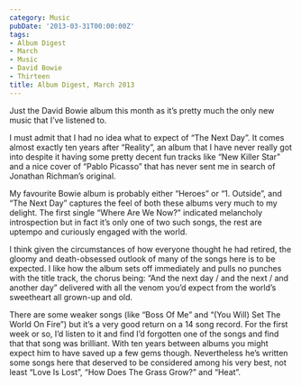 ```yaml
---
category: Music
pubDate: '2013-03-31T00:00:00Z'
tags:
- Album Digest
- March
- Music
- David Bowie
- Thirteen
title: Album Digest, March 2013
---
```

Just the David Bowie album this month as it’s pretty much the only new music that I’ve listened to.

I must admit that I had no idea what to expect of “The Next Day”. It comes almost exactly ten years after “Reality”, an album that I have never really got into despite it having some pretty decent fun tracks like “New Killer Star” and a nice cover of “Pablo Picasso” that has never sent me in search of Jonathan Richman’s original.

My favourite Bowie album is probably either “Heroes” or “1. Outside”, and “The Next Day” captures the feel of both these albums very much to my delight. The first single “Where Are We Now?” indicated melancholy introspection but in fact it’s only one of two such songs, the rest are uptempo and curiously engaged with the world.

I think given the circumstances of how everyone thought he had retired, the gloomy and death-obsessed outlook of many of the songs here is to be expected. I like how the album sets off immediately and pulls no punches with the title track, the chorus being: “And the next day / and the next / and another day” delivered with all the venom you’d expect from the world’s sweetheart all grown-up and old.

There are some weaker songs (like “Boss Of Me” and “(You Will) Set The World On Fire”) but it’s a very good return on a 14 song record. For the first week or so, I’d listen to it and find I’d forgotten one of the songs and find that that song was brilliant. With ten years between albums you might expect him to have saved up a few gems though. Nevertheless he’s written some songs here that deserved to be considered among his very best, not least “Love Is Lost”, “How Does The Grass Grow?” and “Heat”.